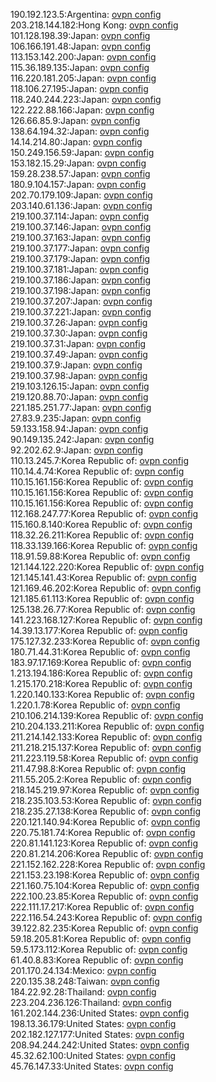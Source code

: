 190.192.123.5:Argentina: [ovpn config](vpn/190_192_123_5.ovpn)  
203.218.144.182:Hong Kong: [ovpn config](vpn/203_218_144_182.ovpn)  
101.128.198.39:Japan: [ovpn config](vpn/101_128_198_39.ovpn)  
106.166.191.48:Japan: [ovpn config](vpn/106_166_191_48.ovpn)  
113.153.142.200:Japan: [ovpn config](vpn/113_153_142_200.ovpn)  
115.36.189.135:Japan: [ovpn config](vpn/115_36_189_135.ovpn)  
116.220.181.205:Japan: [ovpn config](vpn/116_220_181_205.ovpn)  
118.106.27.195:Japan: [ovpn config](vpn/118_106_27_195.ovpn)  
118.240.244.223:Japan: [ovpn config](vpn/118_240_244_223.ovpn)  
122.222.88.166:Japan: [ovpn config](vpn/122_222_88_166.ovpn)  
126.66.85.9:Japan: [ovpn config](vpn/126_66_85_9.ovpn)  
138.64.194.32:Japan: [ovpn config](vpn/138_64_194_32.ovpn)  
14.14.214.80:Japan: [ovpn config](vpn/14_14_214_80.ovpn)  
150.249.156.59:Japan: [ovpn config](vpn/150_249_156_59.ovpn)  
153.182.15.29:Japan: [ovpn config](vpn/153_182_15_29.ovpn)  
159.28.238.57:Japan: [ovpn config](vpn/159_28_238_57.ovpn)  
180.9.104.157:Japan: [ovpn config](vpn/180_9_104_157.ovpn)  
202.70.179.109:Japan: [ovpn config](vpn/202_70_179_109.ovpn)  
203.140.61.136:Japan: [ovpn config](vpn/203_140_61_136.ovpn)  
219.100.37.114:Japan: [ovpn config](vpn/219_100_37_114.ovpn)  
219.100.37.146:Japan: [ovpn config](vpn/219_100_37_146.ovpn)  
219.100.37.163:Japan: [ovpn config](vpn/219_100_37_163.ovpn)  
219.100.37.177:Japan: [ovpn config](vpn/219_100_37_177.ovpn)  
219.100.37.179:Japan: [ovpn config](vpn/219_100_37_179.ovpn)  
219.100.37.181:Japan: [ovpn config](vpn/219_100_37_181.ovpn)  
219.100.37.186:Japan: [ovpn config](vpn/219_100_37_186.ovpn)  
219.100.37.198:Japan: [ovpn config](vpn/219_100_37_198.ovpn)  
219.100.37.207:Japan: [ovpn config](vpn/219_100_37_207.ovpn)  
219.100.37.221:Japan: [ovpn config](vpn/219_100_37_221.ovpn)  
219.100.37.26:Japan: [ovpn config](vpn/219_100_37_26.ovpn)  
219.100.37.30:Japan: [ovpn config](vpn/219_100_37_30.ovpn)  
219.100.37.31:Japan: [ovpn config](vpn/219_100_37_31.ovpn)  
219.100.37.49:Japan: [ovpn config](vpn/219_100_37_49.ovpn)  
219.100.37.9:Japan: [ovpn config](vpn/219_100_37_9.ovpn)  
219.100.37.98:Japan: [ovpn config](vpn/219_100_37_98.ovpn)  
219.103.126.15:Japan: [ovpn config](vpn/219_103_126_15.ovpn)  
219.120.88.70:Japan: [ovpn config](vpn/219_120_88_70.ovpn)  
221.185.251.77:Japan: [ovpn config](vpn/221_185_251_77.ovpn)  
27.83.9.235:Japan: [ovpn config](vpn/27_83_9_235.ovpn)  
59.133.158.94:Japan: [ovpn config](vpn/59_133_158_94.ovpn)  
90.149.135.242:Japan: [ovpn config](vpn/90_149_135_242.ovpn)  
92.202.62.9:Japan: [ovpn config](vpn/92_202_62_9.ovpn)  
110.13.245.7:Korea Republic of: [ovpn config](vpn/110_13_245_7.ovpn)  
110.14.4.74:Korea Republic of: [ovpn config](vpn/110_14_4_74.ovpn)  
110.15.161.156:Korea Republic of: [ovpn config](vpn/110_15_161_156.ovpn)  
110.15.161.156:Korea Republic of: [ovpn config](vpn/110_15_161_156.ovpn)  
110.15.161.156:Korea Republic of: [ovpn config](vpn/110_15_161_156.ovpn)  
112.168.247.77:Korea Republic of: [ovpn config](vpn/112_168_247_77.ovpn)  
115.160.8.140:Korea Republic of: [ovpn config](vpn/115_160_8_140.ovpn)  
118.32.26.211:Korea Republic of: [ovpn config](vpn/118_32_26_211.ovpn)  
118.33.139.166:Korea Republic of: [ovpn config](vpn/118_33_139_166.ovpn)  
118.91.59.88:Korea Republic of: [ovpn config](vpn/118_91_59_88.ovpn)  
121.144.122.220:Korea Republic of: [ovpn config](vpn/121_144_122_220.ovpn)  
121.145.141.43:Korea Republic of: [ovpn config](vpn/121_145_141_43.ovpn)  
121.169.46.202:Korea Republic of: [ovpn config](vpn/121_169_46_202.ovpn)  
121.185.61.113:Korea Republic of: [ovpn config](vpn/121_185_61_113.ovpn)  
125.138.26.77:Korea Republic of: [ovpn config](vpn/125_138_26_77.ovpn)  
141.223.168.127:Korea Republic of: [ovpn config](vpn/141_223_168_127.ovpn)  
14.39.13.177:Korea Republic of: [ovpn config](vpn/14_39_13_177.ovpn)  
175.127.32.233:Korea Republic of: [ovpn config](vpn/175_127_32_233.ovpn)  
180.71.44.31:Korea Republic of: [ovpn config](vpn/180_71_44_31.ovpn)  
183.97.17.169:Korea Republic of: [ovpn config](vpn/183_97_17_169.ovpn)  
1.213.194.186:Korea Republic of: [ovpn config](vpn/1_213_194_186.ovpn)  
1.215.170.218:Korea Republic of: [ovpn config](vpn/1_215_170_218.ovpn)  
1.220.140.133:Korea Republic of: [ovpn config](vpn/1_220_140_133.ovpn)  
1.220.1.78:Korea Republic of: [ovpn config](vpn/1_220_1_78.ovpn)  
210.106.214.139:Korea Republic of: [ovpn config](vpn/210_106_214_139.ovpn)  
210.204.133.211:Korea Republic of: [ovpn config](vpn/210_204_133_211.ovpn)  
211.214.142.133:Korea Republic of: [ovpn config](vpn/211_214_142_133.ovpn)  
211.218.215.137:Korea Republic of: [ovpn config](vpn/211_218_215_137.ovpn)  
211.223.119.58:Korea Republic of: [ovpn config](vpn/211_223_119_58.ovpn)  
211.47.98.8:Korea Republic of: [ovpn config](vpn/211_47_98_8.ovpn)  
211.55.205.2:Korea Republic of: [ovpn config](vpn/211_55_205_2.ovpn)  
218.145.219.97:Korea Republic of: [ovpn config](vpn/218_145_219_97.ovpn)  
218.235.103.53:Korea Republic of: [ovpn config](vpn/218_235_103_53.ovpn)  
218.235.27.138:Korea Republic of: [ovpn config](vpn/218_235_27_138.ovpn)  
220.121.140.94:Korea Republic of: [ovpn config](vpn/220_121_140_94.ovpn)  
220.75.181.74:Korea Republic of: [ovpn config](vpn/220_75_181_74.ovpn)  
220.81.141.123:Korea Republic of: [ovpn config](vpn/220_81_141_123.ovpn)  
220.81.214.206:Korea Republic of: [ovpn config](vpn/220_81_214_206.ovpn)  
221.152.162.228:Korea Republic of: [ovpn config](vpn/221_152_162_228.ovpn)  
221.153.23.198:Korea Republic of: [ovpn config](vpn/221_153_23_198.ovpn)  
221.160.75.104:Korea Republic of: [ovpn config](vpn/221_160_75_104.ovpn)  
222.100.23.85:Korea Republic of: [ovpn config](vpn/222_100_23_85.ovpn)  
222.111.17.217:Korea Republic of: [ovpn config](vpn/222_111_17_217.ovpn)  
222.116.54.243:Korea Republic of: [ovpn config](vpn/222_116_54_243.ovpn)  
39.122.82.235:Korea Republic of: [ovpn config](vpn/39_122_82_235.ovpn)  
59.18.205.81:Korea Republic of: [ovpn config](vpn/59_18_205_81.ovpn)  
59.5.173.112:Korea Republic of: [ovpn config](vpn/59_5_173_112.ovpn)  
61.40.8.83:Korea Republic of: [ovpn config](vpn/61_40_8_83.ovpn)  
201.170.24.134:Mexico: [ovpn config](vpn/201_170_24_134.ovpn)  
220.135.38.248:Taiwan: [ovpn config](vpn/220_135_38_248.ovpn)  
184.22.92.28:Thailand: [ovpn config](vpn/184_22_92_28.ovpn)  
223.204.236.126:Thailand: [ovpn config](vpn/223_204_236_126.ovpn)  
161.202.144.236:United States: [ovpn config](vpn/161_202_144_236.ovpn)  
198.13.36.179:United States: [ovpn config](vpn/198_13_36_179.ovpn)  
202.182.127.177:United States: [ovpn config](vpn/202_182_127_177.ovpn)  
208.94.244.242:United States: [ovpn config](vpn/208_94_244_242.ovpn)  
45.32.62.100:United States: [ovpn config](vpn/45_32_62_100.ovpn)  
45.76.147.33:United States: [ovpn config](vpn/45_76_147_33.ovpn)  
